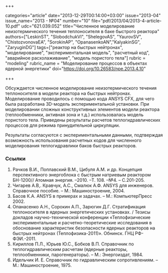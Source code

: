 +++

categories="article"
date="2013-12-29T00:14:00+03:00"
issue="2013-04"
issue_name="2013 - №04"
number="10"
file="pdf/2013/04/2013-4-article-10.pdf"
udc="621.039.052"
title="Численное моделирование неизотермического течения теплоносителя в баке быстрого реактора"
authors=["LeskinST", "SlobodchukVI", "ShelegovAS", "YaurovSV", "ChistozvonovaEA", "SorokinAP", "OpanasenkoAN","KalyakinSG", "ZaryuginDG"]
tags=["реактор на быстрых нейтронах", "моделирование", "экспериментальная модель", "расчетный код", "аварийное расхолаживание", "модель пористого тела"]
rubric = "modeling"
rubric_name = "Моделирование процессов в объектах ядерной энергетики"
doi="https://doi.org/10.26583/npe.2013.4.10"

+++

Обсуждается численное моделирование неизотермического течения теплоносителя в модели реактора на быстрых нейтронах. Моделирование проводилось с помощью кода ANSYS CFX, для чего была разработана 3D-модель экспериментальной установки. При моделировании сложных конструктивных элементов модели реактора (теплообменники, активная зона и т.д.) использовалась модель пористого тела. Приведены результаты расчетов теплогидравлических процессов для режима принудительной циркуляции.

Результаты согласуются с экспериментальными данными, подтверждая возможность использования расчетных кодов для численного моделирования теплогидравлики баков быстрых реакторов.

### Ссылки

1. Рачков В.И., Поплавский В.М., Цибуля А.М. и др. Концепция перспективного энергоблока с быстрым натриевым реактором БН-1200// Атомная энергия. –2010. –Т. 108. –№4. – С.201-205.
2. Чигарев А.В,. Кравчук, А.С., Смалюк А.Ф. ANSYS для инженеров. Справочное пособие. – М.: Машиностроение, 2004.
3. Басов К.А. ANSYS в примерах и задачах. – М.: КомпьютерПресс 2002.
4. Опанасенко А.Н., Сорокин А.П., Зарюгин Д.Г. Стратификация теплоносителя в ядерных энергетических установках. / Тезисы докладов научно-технической конференции «Теплофизические экспериментальные и расчетно-теоретические исследования в обоснование характеристик безопасности ядерных реакторов на быстрых нейтронах (Теплофизика-2011)». Обнинск. ГНЦ РФ-ФЭИ.-2011.
5. Кириллов П.Л., Юрьев Ю.С., Бобков В.П. Справочник по теплогидравлическим расчетам (ядерные реакторы, теплообменники, парогенераторы). – М.: Энергоиздат, 1984.
6. Идельчик И. Е. Справочник по гидравлическим сопротивлениям. – М.: Машиностроение, 1975.